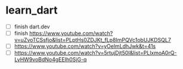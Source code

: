# learn_dart

- [ ] finish dart.dev
- [ ] finish https://www.youtube.com/watch?v=uZvoTCSsfjo&list=PLptHs0ZDJKt_fLp8ImPQVc1obUJKDSQL7
- [ ] https://www.youtube.com/watch?v=yOelmLdhJwk&t=41s
- [ ] https://www.youtube.com/watch?v=5rtujDjt50I&list=PLlxmoA0rQ-LyHW9voBdNo4gEEIh0SjG-q
